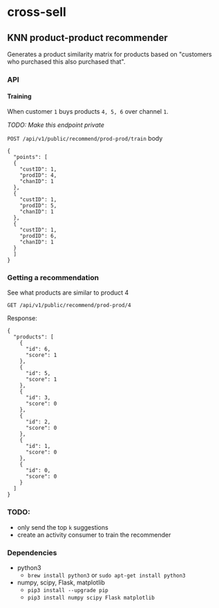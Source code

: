 # cross-sell
## KNN product-product recommender
Generates a product similarity matrix for products based on "customers who
purchased this also purchased that".

### API
#### Training
When customer `1` buys products `4, 5, 6` over channel `1`.

*TODO: Make this endpoint private*

`POST /api/v1/public/recommend/prod-prod/train`
body
```
{
  "points": [
  {
    "custID": 1,
    "prodID": 4,
    "chanID": 1
  },
  {
    "custID": 1,
    "prodID": 5,
    "chanID": 1
  },
  {
    "custID": 1,
    "prodID": 6,
    "chanID": 1
  }
  ]
}
```

### Getting a recommendation
See what products are similar to product 4

`GET /api/v1/public/recommend/prod-prod/4`

Response:
```
{
  "products": [
    {
      "id": 6,
      "score": 1
    },
    {
      "id": 5,
      "score": 1
    },
    {
      "id": 3,
      "score": 0
    },
    {
      "id": 2,
      "score": 0
    },
    {
      "id": 1,
      "score": 0
    },
    {
      "id": 0,
      "score": 0
    }
  ]
}
```

### TODO:
- only send the top `k` suggestions
- create an activity consumer to train the recommender

### Dependencies
- python3
  - `brew install python3` or `sudo apt-get install python3`
- numpy, scipy, Flask, matplotlib
  - `pip3 install --upgrade pip`
  - `pip3 install numpy scipy Flask matplotlib`
